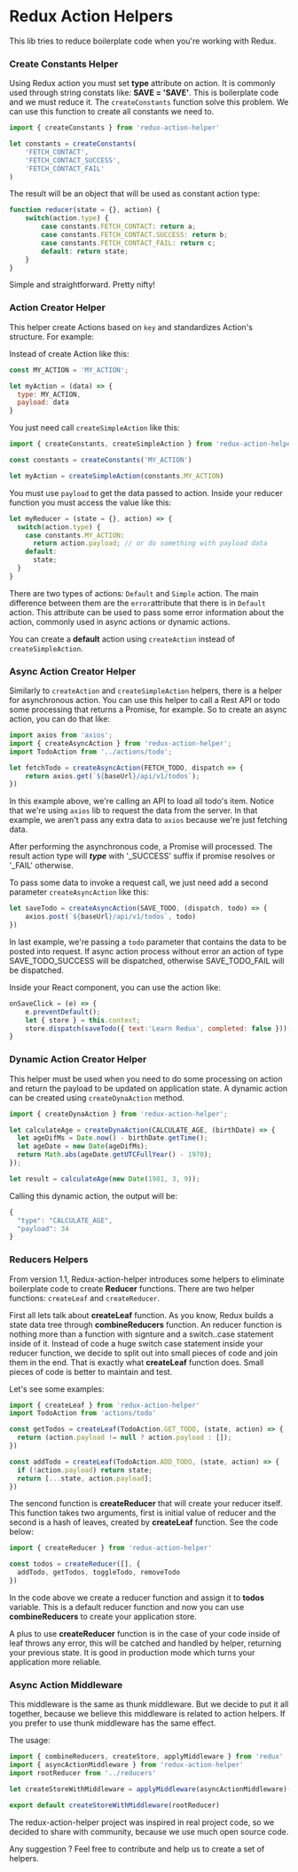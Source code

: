 Redux Action Helpers
======================

This lib tries to reduce boilerplate code when you're working with Redux.

### Create Constants Helper

Using Redux action you must set **type** attribute on action. It is commonly used through string constats like: **SAVE = 'SAVE'**. This is boilerplate code and we must reduce it. The ```createConstants``` function solve this problem. We can use this function to create all constants we need to.

```js
import { createConstants } from 'redux-action-helper'

let constants = createConstants(
	'FETCH_CONTACT',
	'FETCH_CONTACT_SUCCESS',
	'FETCH_CONTACT_FAIL'
)
```

The result will be an object that will be used as constant action type:

```js
function reducer(state = {}, action) {
	switch(action.type) {
		case constants.FETCH_CONTACT: return a;
		case constants.FETCH_CONTACT.SUCCESS: return b;
		case constants.FETCH_CONTACT_FAIL: return c;
		default: return state;
	}
}
```

Simple and straightforward. Pretty nifty!

### Action Creator Helper

This helper create Actions based on ```key``` and standardizes Action's structure. For example:

Instead of create Action like this:

```js
const MY_ACTION = 'MY_ACTION';

let myAction = (data) => {
  type: MY_ACTION,
  payload: data
}
```

You just need call ```createSimpleAction``` like this:

```js
import { createConstants, createSimpleAction } from 'redux-action-helper'

const constants = createConstants('MY_ACTION')

let myAction = createSimpleAction(constants.MY_ACTION)
```

You must use ```payload``` to get the data passed to action. Inside your reducer function you must access the value like this:

```js
let myReducer = (state = {}, action) => {
  switch(action.type) {
    case constants.MY_ACTION:
      return action.payload; // or do something with payload data
    default:
      state;
  }
}
```

There are two types of actions: ```Default``` and ```Simple``` action. The main difference between them are the ```error```attribute that there is in ```Default``` action. This attribute can be used to pass some error information about the action, commonly used in async actions or dynamic actions.

You can create a **default** action using ```createAction``` instead of ```createSimpleAction```.

### Async Action Creator Helper

Similarly to ```createAction``` and ```createSimpleAction``` helpers, there is a helper for asynchronous action. You can use this helper to call a Rest API or todo some processing that returns a Promise, for example. So to create an async action, you can do that like:

```js
import axios from 'axios';
import { createAsyncAction } from 'redux-action-helper';
import TodoAction from '../actions/todo';

let fetchTodo = createAsyncAction(FETCH_TODO, dispatch => {
    return axios.get(`${baseUrl}/api/v1/todos`);
})
```

In this example above, we're calling an API to load all todo's item. Notice that we're using ```axios``` lib to request the data from the server. In that example, we aren't pass any extra data to ```axios``` because we're just fetching data.

After performing the asynchronous code, a Promise will processed. The result action type will ***type*** with '\_SUCCESS' suffix if promise resolves or '\_FAIL' otherwise.

To pass some data to invoke a request call, we just need add a second parameter ```createAsyncAction``` like this:

```js
let saveTodo = createAsyncAction(SAVE_TODO, (dispatch, todo) => {
    axios.post(`${baseUrl}/api/v1/todos`, todo)
})
```

In last example, we're passing a ```todo``` parameter that contains the data to be posted into request. If async action process without error an action of type SAVE_TODO_SUCCESS will be dispatched, otherwise SAVE_TODO_FAIL will be dispatched.

Inside your React component, you can use the action like:

```js
onSaveClick = (e) => {
    e.preventDefault();
    let { store } = this.context;
    store.dispatch(saveTodo({ text:'Learn Redux', completed: false }));
}
```

### Dynamic Action Creator Helper

This helper must be used when you need to do some processing on action and return the payload to be updated on application state. A dynamic action can be created using ```createDynaAction``` method.

```js
import { createDynaAction } from 'redux-action-helper';

let calculateAge = createDynaAction(CALCULATE_AGE, (birthDate) => {
  let ageDifMs = Date.now() - birthDate.getTime();
  let ageDate = new Date(ageDifMs);
  return Math.abs(ageDate.getUTCFullYear() - 1970);
});

let result = calculateAge(new Date(1981, 3, 9));
```

Calling this dynamic action, the output will be:

```js
{
  "type": "CALCULATE_AGE",
  "payload": 34
}
```

### Reducers Helpers

From version 1.1, Redux-action-helper introduces some helpers to eliminate boilerplate code to create **Reducer** functions. There are two helper functions: ```createLeaf``` and ```createReducer```.

First all lets talk about **createLeaf** function. As you know, Redux builds a state data tree through **combineReducers** function. An reducer function is nothing more than a function with signture and a switch..case statement inside of it. Instead of code a huge switch case statement inside your reducer function, we decide to split out into small pieces of code and join them in the end. That is exactly what **createLeaf** function does. Small pieces of code is better to maintain and test.

Let's see some examples:

```js
import { createLeaf } from 'redux-action-helper'
import TodoAction from 'actions/todo'

const getTodos = createLeaf(TodoAction.GET_TODO, (state, action) => {
  return (action.payload != null ? action.payload : []);
})

const addTodo = createLeaf(TodoAction.ADD_TODO, (state, action) => {
  if (!action.payload) return state;
  return [...state, action.payload];
})

```

The sencond function is **createReducer** that will create your reducer itself. This function takes two arguments, first is initial value of reducer and the second is a hash of leaves, created by **createLeaf** function. See the code below:

```js
import { createReducer } from 'redux-action-helper'

const todos = createReducer([], { 
  addTodo, getTodos, toggleTodo, removeTodo 
})
```

In the code above we create a reducer function and assign it to **todos** variable. This is a default reducer function and now you can use **combineReducers** to create your application store.

A plus to use **createReducer** function is in the case of your code inside of leaf throws any error, this will be catched and handled by helper, returning your previous state. It is good in production mode which turns your application more reliable.

### Async Action Middleware

This middleware is the same as thunk middleware. But we decide to put it all together, because we believe this middleware is related to action helpers. If you prefer to use thunk middleware has the same effect.

The usage:

```js
import { combineReducers, createStore, applyMiddleware } from 'redux'
import { asyncActionMiddleware } from 'redux-action-helper'
import rootReducer from '../reducers'

let createStoreWithMiddleware = applyMiddleware(asyncActionMiddleware)(createStore);

export default createStoreWithMiddleware(rootReducer)
```

The redux-action-helper project was inspired in real project code, so we decided to share with community, because we use much open source code.

Any suggestion ? Feel free to contribute and help us to create a set of helpers.
